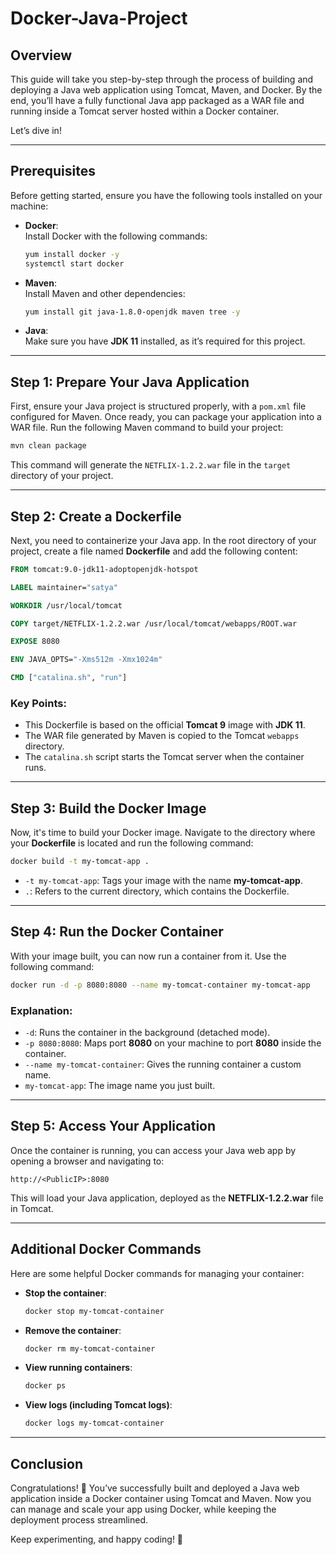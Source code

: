 # Docker-Java-Project

## Overview
This guide will take you step-by-step through the process of building and deploying a Java web application using Tomcat, Maven, and Docker. By the end, you’ll have a fully functional Java app packaged as a WAR file and running inside a Tomcat server hosted within a Docker container.

Let’s dive in!

---

## Prerequisites
Before getting started, ensure you have the following tools installed on your machine:

- **Docker**:  
  Install Docker with the following commands:  
  ```bash
  yum install docker -y
  systemctl start docker
  ```

- **Maven**:  
  Install Maven and other dependencies:  
  ```bash
  yum install git java-1.8.0-openjdk maven tree -y
  ```

- **Java**:  
  Make sure you have **JDK 11** installed, as it’s required for this project.

---

## Step 1: Prepare Your Java Application

First, ensure your Java project is structured properly, with a `pom.xml` file configured for Maven. Once ready, you can package your application into a WAR file. Run the following Maven command to build your project:

```bash
mvn clean package
```

This command will generate the `NETFLIX-1.2.2.war` file in the `target` directory of your project.

---

## Step 2: Create a Dockerfile

Next, you need to containerize your Java app. In the root directory of your project, create a file named **Dockerfile** and add the following content:

```dockerfile
FROM tomcat:9.0-jdk11-adoptopenjdk-hotspot

LABEL maintainer="satya"

WORKDIR /usr/local/tomcat

COPY target/NETFLIX-1.2.2.war /usr/local/tomcat/webapps/ROOT.war

EXPOSE 8080

ENV JAVA_OPTS="-Xms512m -Xmx1024m"

CMD ["catalina.sh", "run"]
```

### Key Points:
- This Dockerfile is based on the official **Tomcat 9** image with **JDK 11**.
- The WAR file generated by Maven is copied to the Tomcat `webapps` directory.
- The `catalina.sh` script starts the Tomcat server when the container runs.

---

## Step 3: Build the Docker Image

Now, it's time to build your Docker image. Navigate to the directory where your **Dockerfile** is located and run the following command:

```bash
docker build -t my-tomcat-app .
```

- `-t my-tomcat-app`: Tags your image with the name **my-tomcat-app**.
- `.`: Refers to the current directory, which contains the Dockerfile.

---

## Step 4: Run the Docker Container

With your image built, you can now run a container from it. Use the following command:

```bash
docker run -d -p 8080:8080 --name my-tomcat-container my-tomcat-app
```

### Explanation:
- `-d`: Runs the container in the background (detached mode).
- `-p 8080:8080`: Maps port **8080** on your machine to port **8080** inside the container.
- `--name my-tomcat-container`: Gives the running container a custom name.
- `my-tomcat-app`: The image name you just built.

---

## Step 5: Access Your Application

Once the container is running, you can access your Java web app by opening a browser and navigating to:

```url
http://<PublicIP>:8080
```

This will load your Java application, deployed as the **NETFLIX-1.2.2.war** file in Tomcat.

---

## Additional Docker Commands

Here are some helpful Docker commands for managing your container:

- **Stop the container**:
  ```bash
  docker stop my-tomcat-container
  ```

- **Remove the container**:
  ```bash
  docker rm my-tomcat-container
  ```

- **View running containers**:
  ```bash
  docker ps
  ```

- **View logs (including Tomcat logs)**:
  ```bash
  docker logs my-tomcat-container
  ```

---

## Conclusion

Congratulations! 🎉 You’ve successfully built and deployed a Java web application inside a Docker container using Tomcat and Maven. Now you can manage and scale your app using Docker, while keeping the deployment process streamlined.  

Keep experimenting, and happy coding! 🚀
